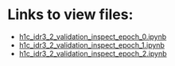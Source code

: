 # Links to view files:

* [h1c_idr3_2_validation_inspect_epoch_0.ipynb](https://nbviewer.jupyter.org/github/HERA-Team/h1c_idr3_validation_notebooks/blob/main/lst_bin_inspect/h1c_idr3_2_validation_inspect_epoch_0.ipynb)
* [h1c_idr3_2_validation_inspect_epoch_1.ipynb](https://nbviewer.jupyter.org/github/HERA-Team/h1c_idr3_validation_notebooks/blob/main/lst_bin_inspect/h1c_idr3_2_validation_inspect_epoch_1.ipynb)
* [h1c_idr3_2_validation_inspect_epoch_2.ipynb](https://nbviewer.jupyter.org/github/HERA-Team/h1c_idr3_validation_notebooks/blob/main/lst_bin_inspect/h1c_idr3_2_validation_inspect_epoch_2.ipynb)